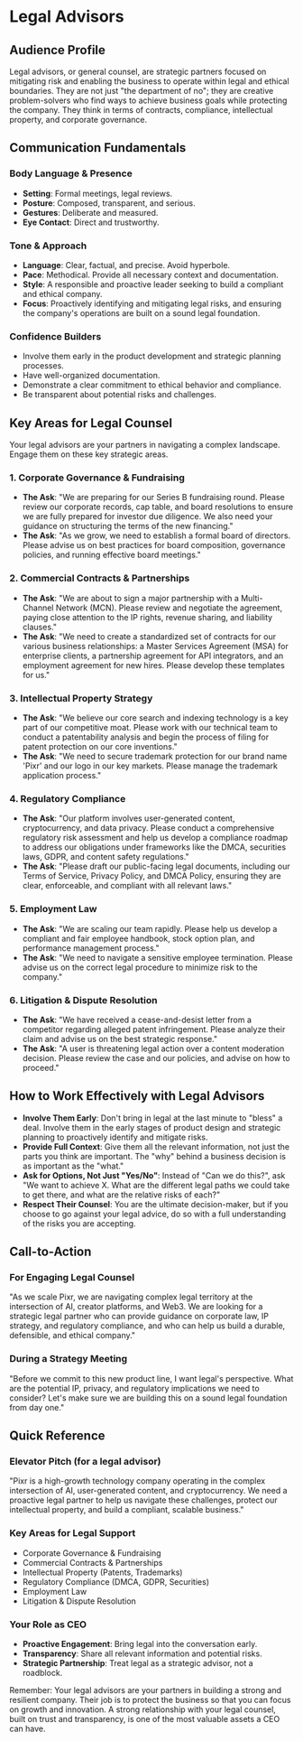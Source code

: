 # Legal Advisors

## Audience Profile
Legal advisors, or general counsel, are strategic partners focused on mitigating risk and enabling the business to operate within legal and ethical boundaries. They are not just "the department of no"; they are creative problem-solvers who find ways to achieve business goals while protecting the company. They think in terms of contracts, compliance, intellectual property, and corporate governance.

## Communication Fundamentals

### Body Language & Presence
- **Setting**: Formal meetings, legal reviews.
- **Posture**: Composed, transparent, and serious.
- **Gestures**: Deliberate and measured.
- **Eye Contact**: Direct and trustworthy.

### Tone & Approach
- **Language**: Clear, factual, and precise. Avoid hyperbole.
- **Pace**: Methodical. Provide all necessary context and documentation.
- **Style**: A responsible and proactive leader seeking to build a compliant and ethical company.
- **Focus**: Proactively identifying and mitigating legal risks, and ensuring the company's operations are built on a sound legal foundation.

### Confidence Builders
- Involve them early in the product development and strategic planning processes.
- Have well-organized documentation.
- Demonstrate a clear commitment to ethical behavior and compliance.
- Be transparent about potential risks and challenges.

## Key Areas for Legal Counsel

Your legal advisors are your partners in navigating a complex landscape. Engage them on these key strategic areas.

### 1. Corporate Governance & Fundraising
-   **The Ask**: "We are preparing for our Series B fundraising round. Please review our corporate records, cap table, and board resolutions to ensure we are fully prepared for investor due diligence. We also need your guidance on structuring the terms of the new financing."
-   **The Ask**: "As we grow, we need to establish a formal board of directors. Please advise us on best practices for board composition, governance policies, and running effective board meetings."

### 2. Commercial Contracts & Partnerships
-   **The Ask**: "We are about to sign a major partnership with a Multi-Channel Network (MCN). Please review and negotiate the agreement, paying close attention to the IP rights, revenue sharing, and liability clauses."
-   **The Ask**: "We need to create a standardized set of contracts for our various business relationships: a Master Services Agreement (MSA) for enterprise clients, a partnership agreement for API integrators, and an employment agreement for new hires. Please develop these templates for us."

### 3. Intellectual Property Strategy
-   **The Ask**: "We believe our core search and indexing technology is a key part of our competitive moat. Please work with our technical team to conduct a patentability analysis and begin the process of filing for patent protection on our core inventions."
-   **The Ask**: "We need to secure trademark protection for our brand name 'Pixr' and our logo in our key markets. Please manage the trademark application process."

### 4. Regulatory Compliance
-   **The Ask**: "Our platform involves user-generated content, cryptocurrency, and data privacy. Please conduct a comprehensive regulatory risk assessment and help us develop a compliance roadmap to address our obligations under frameworks like the DMCA, securities laws, GDPR, and content safety regulations."
-   **The Ask**: "Please draft our public-facing legal documents, including our Terms of Service, Privacy Policy, and DMCA Policy, ensuring they are clear, enforceable, and compliant with all relevant laws."

### 5. Employment Law
-   **The Ask**: "We are scaling our team rapidly. Please help us develop a compliant and fair employee handbook, stock option plan, and performance management process."
-   **The Ask**: "We need to navigate a sensitive employee termination. Please advise us on the correct legal procedure to minimize risk to the company."

### 6. Litigation & Dispute Resolution
-   **The Ask**: "We have received a cease-and-desist letter from a competitor regarding alleged patent infringement. Please analyze their claim and advise us on the best strategic response."
-   **The Ask**: "A user is threatening legal action over a content moderation decision. Please review the case and our policies, and advise on how to proceed."

## How to Work Effectively with Legal Advisors

-   **Involve Them Early**: Don't bring in legal at the last minute to "bless" a deal. Involve them in the early stages of product design and strategic planning to proactively identify and mitigate risks.
-   **Provide Full Context**: Give them all the relevant information, not just the parts you think are important. The "why" behind a business decision is as important as the "what."
-   **Ask for Options, Not Just "Yes/No"**: Instead of "Can we do this?", ask "We want to achieve X. What are the different legal paths we could take to get there, and what are the relative risks of each?"
-   **Respect Their Counsel**: You are the ultimate decision-maker, but if you choose to go against your legal advice, do so with a full understanding of the risks you are accepting.

## Call-to-Action

### For Engaging Legal Counsel
"As we scale Pixr, we are navigating complex legal territory at the intersection of AI, creator platforms, and Web3. We are looking for a strategic legal partner who can provide guidance on corporate law, IP strategy, and regulatory compliance, and who can help us build a durable, defensible, and ethical company."

### During a Strategy Meeting
"Before we commit to this new product line, I want legal's perspective. What are the potential IP, privacy, and regulatory implications we need to consider? Let's make sure we are building this on a sound legal foundation from day one."

## Quick Reference

### Elevator Pitch (for a legal advisor)
"Pixr is a high-growth technology company operating in the complex intersection of AI, user-generated content, and cryptocurrency. We need a proactive legal partner to help us navigate these challenges, protect our intellectual property, and build a compliant, scalable business."

### Key Areas for Legal Support
-   Corporate Governance & Fundraising
-   Commercial Contracts & Partnerships
-   Intellectual Property (Patents, Trademarks)
-   Regulatory Compliance (DMCA, GDPR, Securities)
-   Employment Law
-   Litigation & Dispute Resolution

### Your Role as CEO
-   **Proactive Engagement**: Bring legal into the conversation early.
-   **Transparency**: Share all relevant information and potential risks.
-   **Strategic Partnership**: Treat legal as a strategic advisor, not a roadblock.

Remember: Your legal advisors are your partners in building a strong and resilient company. Their job is to protect the business so that you can focus on growth and innovation. A strong relationship with your legal counsel, built on trust and transparency, is one of the most valuable assets a CEO can have.